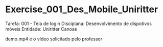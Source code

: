 # Exercise_001_Des_Mobile_Uniritter

Tarefa: 001 - Tela de login
Disciplana: Desenvolvimento de dispotivos móveis
Entidade: Uniritter Canoas

demo.mp4 é o vídeo solicitado pelo professor
